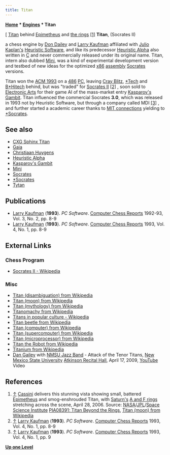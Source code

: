 ```yaml
---
title: Titan
---
```

**[Home](Home "Home") \* [Engines](Engines "Engines") \* Titan**



[ [Titan](https://en.wikipedia.org/wiki/Titan_%28moon%29) behind [Epimetheus](https://en.wikipedia.org/wiki/Epimetheus_%28moon%29) and [the rings](https://en.wikipedia.org/wiki/Rings_of_Saturn) <a id="cite-note-1" href="#cite-ref-1">[1]</a>
**Titan**, (Socrates II)  

a chess engine by [Don Dailey](Don_Dailey "Don Dailey") and [Larry Kaufman](Larry_Kaufman "Larry Kaufman") affiliated with [Julio Kaplan's](Julio_Kaplan "Julio Kaplan") [Heuristic Software](Heuristic_Software "Heuristic Software"), and like its predecessor [Heuristic Alpha](Heuristic_Alpha "Heuristic Alpha") also written in [C](C "C") and never commercially released under its original name. Titan, intern also dubbed [Mini](Mini "Mini"), was a kind of experimental development version and testbed of new ideas for the optimized [x86](X86 "X86") [assembly](Assembly "Assembly") [Socrates](Socrates "Socrates") versions.


Titan won the [ACM 1993](ACM_1993 "ACM 1993") on a [486](X86 "X86") [PC](IBM_PC "IBM PC"), leaving [Cray Blitz](Cray_Blitz "Cray Blitz"), [\*Tech](StarTech "StarTech") and [B\*Hitech](HiTech "HiTech") behind, but was "traded" for [Socrates II](https://en.wikipedia.org/wiki/Socrates_II) <a id="cite-note-2" href="#cite-ref-2">[2]</a> , soon sold to [Electronic Arts](index.php?title=Electronic_Arts&action=edit&redlink=1 "Electronic Arts (page does not exist)") for their game AI of the mass-market entry [Kasparov's Gambit](Kasparov%27s_Gambit "Kasparov's Gambit"). Titan influenced the commercial Socrates **3.0**, which was released in 1993 not by Heuristic Software, but through a company called MDI <a id="cite-note-3" href="#cite-ref-3">[3]</a> , and further started a academic career thanks to [MIT connections](Don_Dailey#MITConnection "Don Dailey") yielding to [\*Socrates](Star_Socrates "Star Socrates"). 



## See also


* [CXG Sphinx Titan](CXG_Sphinx#Titan "CXG Sphinx")
* [Gaia](Gaia "Gaia")
* [Christiaan Huygens](Mathematician#Huygens "Mathematician")
* [Heuristic Alpha](Heuristic_Alpha "Heuristic Alpha")
* [Kasparov's Gambit](Kasparov%27s_Gambit "Kasparov's Gambit")
* [Mini](Mini "Mini")
* [Socrates](Socrates "Socrates")
* [\*Socrates](Star_Socrates "Star Socrates")
* [Tytan](Tytan "Tytan")


## Publications


* [Larry Kaufman](Larry_Kaufman "Larry Kaufman") (**1993**). *PC Software*. [Computer Chess Reports](Computer_Chess_Reports "Computer Chess Reports") 1992-93, Vol. 3, No. 2, pp. 8-9
* [Larry Kaufman](Larry_Kaufman "Larry Kaufman") (**1993**). *PC Software*. [Computer Chess Reports](Computer_Chess_Reports "Computer Chess Reports") 1993, Vol. 4, No. 1, pp. 8-9


## External Links


### Chess Program


* [Socrates II - Wikipedia](https://en.wikipedia.org/wiki/Socrates_II)


### Misc


* [Titan (disambiguation) from Wikipedia](https://en.wikipedia.org/wiki/Titan)
* [Titan (moon) from Wikipedia](https://en.wikipedia.org/wiki/Titan_%28moon%29)
* [Titan (mythology) from Wikipedia](https://en.wikipedia.org/wiki/Titan_%28mythology%29)
* [Titanomachy from Wikipedia](https://en.wikipedia.org/wiki/Titanomachy)
* [Titans in popular culture - Wikipedia](https://en.wikipedia.org/wiki/Titans_in_popular_culture)
* [Titan beetle from Wikipedia](https://en.wikipedia.org/wiki/Titan_beetle)
* [Titan (computer) from Wikipedia](https://en.wikipedia.org/wiki/Titan_%28computer%29)
* [Titan (supercomputer) from Wikipedia](https://en.wikipedia.org/wiki/Titan_%28supercomputer%29)
* [Titan (microprocessor) from Wikipedia](https://en.wikipedia.org/wiki/Titan_%28microprocessor%29)
* [Titan the Robot from Wikipedia](https://en.wikipedia.org/wiki/Titan_the_Robot)
* [Titanium from Wikipedia](https://en.wikipedia.org/wiki/Titanium)
* [Dan Gailey](http://music.ku.edu/programs/jazz/faculty/gailey/) with [NMSU Jazz Band](http://music.nmsu.edu/index.php/ensembles/jazz/44th-annual-nmsu-jazz-festival) - Attack of the Tenor Titans, [New Mexico State University](https://en.wikipedia.org/wiki/New_Mexico_State_University) [Atkinson Recital Hall](http://music.nmsu.edu/edith-and-fe-atkinson-recital-hall), April 17, 2009, [YouTube](https://en.wikipedia.org/wiki/YouTube) Video


 
## References


1. <a id="cite-ref-1" href="#cite-note-1">↑</a> [Cassini](https://en.wikipedia.org/wiki/Cassini%E2%80%93Huygens) delivers this stunning vista showing small, battered [Epimetheus](https://en.wikipedia.org/wiki/Epimetheus_%28moon%29) and smog-enshrouded Titan, with [Saturn's](https://en.wikipedia.org/wiki/Saturn) [A and F rings](https://en.wikipedia.org/wiki/Rings_of_Saturn) stretching across the scene, April 28, 2006. Source: [NASA](https://en.wikipedia.org/wiki/NASA)/[JPL](https://en.wikipedia.org/wiki/Jet_Propulsion_Laboratory)/[Space Science Institute](https://en.wikipedia.org/wiki/Space_Science_Institute) [PIA08391: Titan Beyond the Rings](http://photojournal.jpl.nasa.gov/catalog/PIA08391), [Titan (moon) from Wikipedia](https://en.wikipedia.org/wiki/Titan_%28moon%29)
2. <a id="cite-ref-2" href="#cite-note-2">↑</a> [Larry Kaufman](Larry_Kaufman "Larry Kaufman") (**1993**). *PC Software*. [Computer Chess Reports](Computer_Chess_Reports "Computer Chess Reports") 1993, Vol. 4, No. 1, pp. 8-9
3. <a id="cite-ref-3" href="#cite-note-3">↑</a> [Larry Kaufman](Larry_Kaufman "Larry Kaufman") (**1993**). *PC Software*. [Computer Chess Reports](Computer_Chess_Reports "Computer Chess Reports") 1993, Vol. 4, No. 1, pp. 9

**[Up one Level](Engines "Engines")**







 
